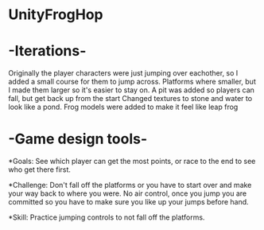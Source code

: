 # UnityFrogHop

 # -Iterations-
 Originally the player characters were just jumping over eachother, so I added a small course for them to jump across.
 Platforms where smaller, but I made them larger so it's easier to stay on.
 A pit was added so players can fall, but get back up from the start
 Changed textures to stone and water to look like a pond.
 Frog models were added to make it feel like leap frog
 
 # -Game design tools-
 *Goals: See which player can get the most points, or race to the end to see who get there first.
 
 *Challenge: Don't fall off the platforms or you have to start over and make your way back to where you were. No air control, once you jump you are committed so you have to make sure you like up your jumps before hand.

 *Skill: Practice jumping controls to not fall off the platforms.
 
